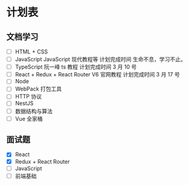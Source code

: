 # 计划表

## 文档学习

- [ ] HTML + CSS
- [ ] JavaScript JavaScript 现代教程等 计划完成时间 生命不息，学习不止。
- [ ] TypeScript 阮一峰 ts 教程 计划完成时间 3 月 10 号
- [ ] React + Redux + React Router V6 官网教程 计划完成时间 3 月 17 号
- [ ] Node
- [ ] WebPack 打包工具
- [ ] HTTP 协议
- [ ] NestJS
- [ ] 数据结构与算法
- [ ] Vue 全家桶

## 面试题

- [x] React
- [x] Redux + React Router
- [ ] JavaScript
- [ ] 前端基础
